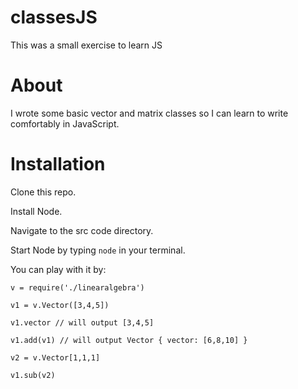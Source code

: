 # classesJS
This was a small exercise to learn JS

# About
I wrote some basic vector and matrix classes so I can learn to write comfortably in JavaScript.

# Installation
Clone this repo.

Install Node.

Navigate to the src code directory.

Start Node by typing `node` in your terminal.

You can play with it by:

```
v = require('./linearalgebra')

v1 = v.Vector([3,4,5])

v1.vector // will output [3,4,5]

v1.add(v1) // will output Vector { vector: [6,8,10] }

v2 = v.Vector[1,1,1]

v1.sub(v2)
```

